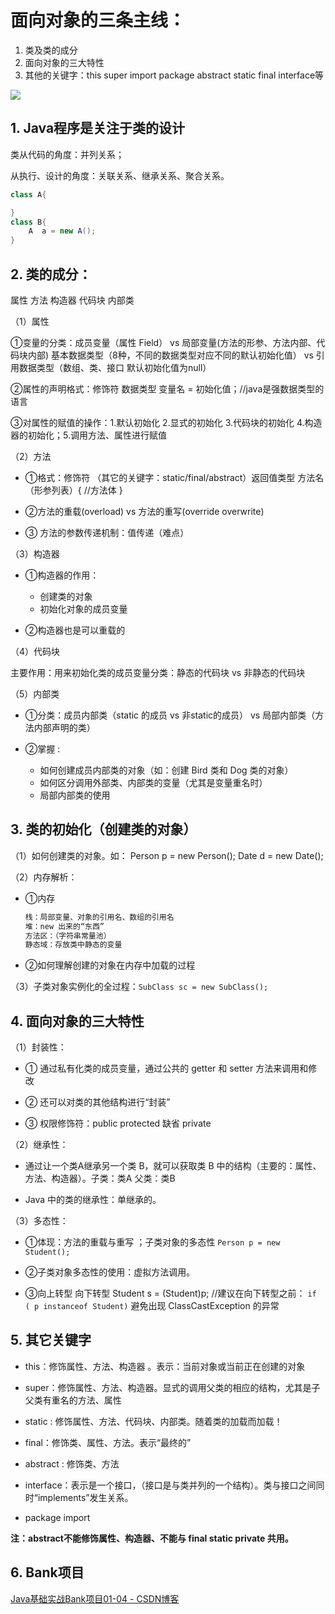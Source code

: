 
# 面向对象的三条主线：

1. 类及类的成分
2. 面向对象的三大特性
3. 其他的关键字：this super import package abstract static final interface等

![](https://img-1256179949.cos.ap-shanghai.myqcloud.com/20190219192143.png)

## 1. Java程序是关注于类的设计

类从代码的角度：并列关系； 

从执行、设计的角度：关联关系、继承关系、聚合关系。

```java
class A{

}
class B{
    A  a = new A();
}
```

## 2. 类的成分：

属性   方法  构造器  代码块  内部类

（1）属性

①变量的分类：成员变量（属性 Field）  vs 局部变量(方法的形参、方法内部、代码块内部)
基本数据类型（8种，不同的数据类型对应不同的默认初始化值）  vs 引用数据类型（数组、类、接口 默认初始化值为null）

②属性的声明格式：修饰符  数据类型  变量名 = 初始化值；//java是强数据类型的语言
			
③对属性的赋值的操作：1.默认初始化 2.显式的初始化  3.代码块的初始化  4.构造器的初始化；5.调用方法、属性进行赋值
			
（2）方法 

- ①格式：修饰符 （其它的关键字：static/final/abstract）返回值类型 方法名（形参列表）{ //方法体 }

- ②方法的重载(overload)   vs  方法的重写(override overwrite)

- ③ 方法的参数传递机制：值传递（难点）

（3）构造器

- ①构造器的作用：
  - 创建类的对象  
  - 初始化对象的成员变量

- ②构造器也是可以重载的

（4）代码块

主要作用：用来初始化类的成员变量分类：静态的代码块  vs  非静态的代码块

（5）内部类

- ①分类：成员内部类（static 的成员  vs  非static的成员）  vs 局部内部类（方法内部声明的类）

- ②掌握 :
  - 如何创建成员内部类的对象（如：创建 Bird 类和 Dog 类的对象）
  - 如何区分调用外部类、内部类的变量（尤其是变量重名时）
  - 局部内部类的使用

## 3. 类的初始化（创建类的对象）
（1）如何创建类的对象。如： Person p = new Person();  Date d = new Date();

（2）内存解析：

- ①内存

  ``` xml
  栈：局部变量、对象的引用名、数组的引用名
  堆：new 出来的“东西”
  方法区：（字符串常量池）
  静态域：存放类中静态的变量
  ```

- ②如何理解创建的对象在内存中加载的过程

（3）子类对象实例化的全过程：`SubClass sc = new SubClass();`
    
## 4. 面向对象的三大特性

（1）封装性：

- ① 通过私有化类的成员变量，通过公共的 getter 和 setter 方法来调用和修改 

- ② 还可以对类的其他结构进行“封装”

- ③ 权限修饰符：public protected 缺省 private

 （2）继承性：

- 通过让一个类A继承另一个类 B，就可以获取类 B 中的结构（主要的：属性、方法、构造器）。子类：类A  父类：类B

- Java 中的类的继承性：单继承的。

（3）多态性：

- ①体现：方法的重载与重写  ；子类对象的多态性  `Person p = new Student();`

- ②子类对象多态性的使用：虚拟方法调用。

- ③向上转型  向下转型 Student s = (Student)p;  //建议在向下转型之前： `if ( p instanceof Student)` 避免出现 ClassCastException 的异常

## 5. 其它关键字

- this：修饰属性、方法、构造器  。表示：当前对象或当前正在创建的对象

- super：修饰属性、方法、构造器。显式的调用父类的相应的结构，尤其是子父类有重名的方法、属性

- static :  修饰属性、方法、代码块、内部类。随着类的加载而加载！

- final：修饰类、属性、方法。表示“最终的”

- abstract : 修饰类、方法

-  interface：表示是一个接口，（接口是与类并列的一个结构）。类与接口之间同时“implements”发生关系。

- package import 

**注：abstract不能修饰属性、构造器、不能与 final static private 共用。**

## 6. Bank项目

[Java基础实战Bank项目01-04 - CSDN博客](https://blog.csdn.net/u012195214/article/details/54960375)

